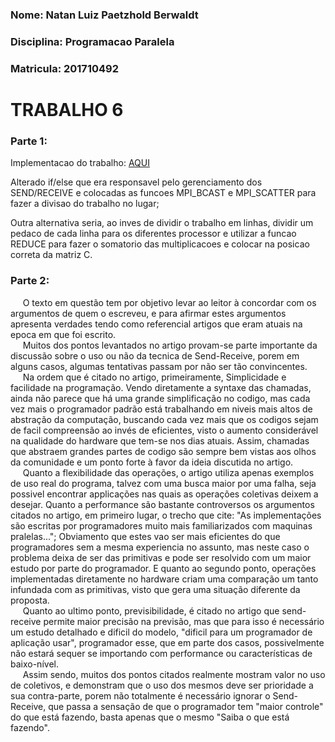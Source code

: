 ### Nome: Natan Luiz Paetzhold Berwaldt
### Disciplina: Programacao Paralela
### Matricula: 201710492

# TRABALHO 6

### Parte 1:

Implementacao do trabalho: [AQUI](t6.c)

Alterado if/else que era responsavel pelo gerenciamento dos SEND/RECEIVE e colocadas as funcoes MPI_BCAST e MPI_SCATTER para fazer a divisao do trabalho no lugar;

Outra alternativa seria, ao inves de dividir o trabalho em linhas, dividir um pedaco de cada linha para os diferentes processor e utilizar a funcao REDUCE para fazer o somatorio das multiplicacoes e colocar na posicao correta da matriz C.

### Parte 2:

&nbsp;&nbsp;&nbsp;&nbsp; O texto em questão tem por objetivo levar ao leitor à concordar com os argumentos de quem o escreveu, e para afirmar estes argumentos apresenta verdades tendo como referencial artigos que eram atuais na epoca em que foi escrito.  
 &nbsp;&nbsp;&nbsp;&nbsp; Muitos dos pontos levantados no artigo provam-se parte importante da discussão sobre o uso ou não da tecnica de Send-Receive, porem em alguns casos, algumas tentativas passam por não ser tão convincentes.  
 &nbsp;&nbsp;&nbsp;&nbsp; Na ordem que é citado no artigo, primeiramente, Simplicidade e facilidade na programação. Vendo diretamente a syntaxe das chamadas, ainda não parece que há uma grande simplificação no codigo, mas cada vez mais o programador padrão está trabalhando em niveis mais altos de abstração da computação, buscando cada vez mais que os codigos sejam de facil compreensão ao invés de eficientes, visto o aumento considerável na qualidade do hardware que tem-se nos dias atuais. Assim, chamadas que abstraem grandes partes de codigo são sempre bem vistas aos olhos da comunidade e um ponto forte à favor da ideia discutida no artigo.  
 &nbsp;&nbsp;&nbsp;&nbsp; Quanto a flexibilidade das operações, o artigo utiliza apenas exemplos de uso real do programa, talvez com uma busca maior por uma falha, seja possivel encontrar applicações nas quais as operações coletivas deixem a desejar. Quanto a performance são bastante controversos os argumentos citados no artigo, em primeiro lugar, o trecho que cite: "As implementações são escritas por programadores muito mais familiarizados com maquinas pralelas..."; Obviamento que estes vao ser mais eficientes do que programadores sem a mesma experiencia no assunto, mas neste caso o problema deixa de ser das primitivas e pode ser resolvido com um maior estudo por parte do programador. E quanto ao segundo ponto, operações implementadas diretamente no hardware criam uma comparação um tanto infundada com as primitivas, visto que gera uma situação diferente da proposta.  
 &nbsp;&nbsp;&nbsp;&nbsp; Quanto ao ultimo ponto, previsibilidade, é citado no artigo que send-receive permite maior precisão na previsão, mas que para isso é necessário um estudo detalhado e dificil do modelo, "dificil para um programador de aplicação usar", programador esse, que em parte dos casos, possivelmente não estará sequer se importando com performance ou características de baixo-nível.  
 &nbsp;&nbsp;&nbsp;&nbsp; Assim sendo, muitos dos pontos citados realmente mostram valor no uso de coletivos, e demonstram que o uso dos mesmos deve ser prioridade a sua contra-parte, porem não totalmente é necessário ignorar o Send-Receive, que passa a sensação de que o programador tem "maior controle" do que está fazendo, basta apenas que o mesmo "Saiba o que está fazendo".  
